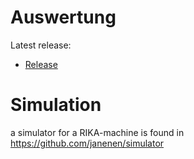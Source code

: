 # Auswertung

Latest release:
- [Release](https://github.com/janenen/Auswertung/releases/latest)

# Simulation
a simulator for a RIKA-machine is found in https://github.com/janenen/simulator
